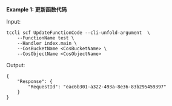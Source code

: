 **Example 1: 更新函数代码**



Input: 

```
tccli scf UpdateFunctionCode --cli-unfold-argument  \
    --FunctionName test \
    --Handler index.main \
    --CosBucketName <CosBucketName> \
    --CosObjectName <CosObjectName>
```

Output: 
```
{
    "Response": {
        "RequestId": "eac6b301-a322-493a-8e36-83b295459397"
    }
}
```

